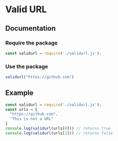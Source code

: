 # Valid URL

## Documentation
### Require the package
```js
const validurl = require('./validurl.js');
```

### Use the package
```js
validurl("httos://github.com")
```

## Example
```js
const validurl = require('./validurl.js');
const urls = {
  "https://github.com",
  "This is not a URL"
}
console.log(validurl(urls[0])) // returns true
console.log(validurl(urls[1])) // returns false
```
